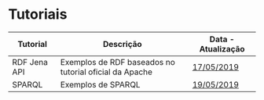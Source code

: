 # Tutoriais

| Tutorial | Descrição | Data - Atualização |  
| -------- | --------- | ------------------ |
| RDF Jena API | Exemplos de RDF baseados no tutorial oficial da Apache | [17/05/2019]() |
| SPARQL | Exemplos de SPARQL | [19/05/2019]() |
